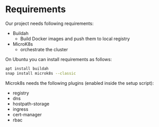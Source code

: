 # Requirements

Our project needs following requirements:

- Buildah
  - Build Docker images and push them to local registry
- MicroK8s
  - orchestrate the cluster

On Ubuntu you can install requirements as follows:

```bash
apt install buildah
snap install microk8s --classic
```

Microk8s needs the following plugins (enabled inside the setup script):

- registry
- dns
- hostpath-storage
- ingress
- cert-manager
- rbac
